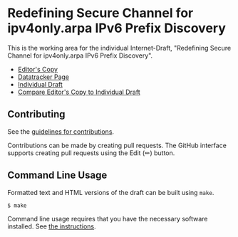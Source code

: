 # Redefining Secure Channel for ipv4only.arpa IPv6 Prefix Discovery

This is the working area for the individual Internet-Draft, "Redefining Secure Channel for ipv4only.arpa IPv6 Prefix Discovery".

* [Editor's Copy](https://mstojens.github.io/draft-jens-7050-secure-channel/#go.draft-jens-7050-secure-channel.html)
* [Datatracker Page](https://datatracker.ietf.org/doc/draft-jens-7050-secure-channel)
* [Individual Draft](https://datatracker.ietf.org/doc/html/draft-jens-7050-secure-channel)
* [Compare Editor's Copy to Individual Draft](https://mstojens.github.io/draft-jens-7050-secure-channel/#go.draft-jens-7050-secure-channel.diff)


## Contributing

See the
[guidelines for contributions](https://github.com/mstojens/draft-jens-7050-secure-channel/blob/main/CONTRIBUTING.md).

Contributions can be made by creating pull requests.
The GitHub interface supports creating pull requests using the Edit (✏) button.


## Command Line Usage

Formatted text and HTML versions of the draft can be built using `make`.

```sh
$ make
```

Command line usage requires that you have the necessary software installed.  See
[the instructions](https://github.com/martinthomson/i-d-template/blob/main/doc/SETUP.md).


